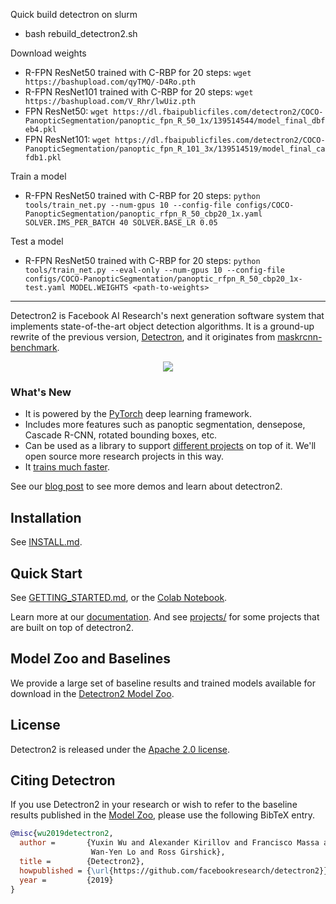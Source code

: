 Quick build detectron on slurm
- bash rebuild_detectron2.sh

Download weights
- R-FPN ResNet50 trained with C-RBP for 20 steps: `wget https://bashupload.com/qyTMQ/-D4Ro.pth`
- R-FPN ResNet101 trained with C-RBP for 20 steps: `wget https://bashupload.com/V_Rhr/lwUiz.pth`
- FPN ResNet50: `wget https://dl.fbaipublicfiles.com/detectron2/COCO-PanopticSegmentation/panoptic_fpn_R_50_1x/139514544/model_final_dbfeb4.pkl`
- FPN ResNet101: `wget https://dl.fbaipublicfiles.com/detectron2/COCO-PanopticSegmentation/panoptic_fpn_R_101_3x/139514519/model_final_cafdb1.pkl`

Train a model
- R-FPN ResNet50 trained with C-RBP for 20 steps: `python tools/train_net.py --num-gpus 10 --config-file configs/COCO-PanopticSegmentation/panoptic_rfpn_R_50_cbp20_1x.yaml SOLVER.IMS_PER_BATCH 40 SOLVER.BASE_LR 0.05`

Test a model
- R-FPN ResNet50 trained with C-RBP for 20 steps: `python tools/train_net.py --eval-only --num-gpus 10 --config-file configs/COCO-PanopticSegmentation/panoptic_rfpn_R_50_cbp20_1x-test.yaml MODEL.WEIGHTS <path-to-weights>`

---
Detectron2 is Facebook AI Research's next generation software system
that implements state-of-the-art object detection algorithms.
It is a ground-up rewrite of the previous version,
[Detectron](https://github.com/facebookresearch/Detectron/),
and it originates from [maskrcnn-benchmark](https://github.com/facebookresearch/maskrcnn-benchmark/).

<div align="center">
  <img src="https://user-images.githubusercontent.com/1381301/66535560-d3422200-eace-11e9-9123-5535d469db19.png"/>
</div>

### What's New
* It is powered by the [PyTorch](https://pytorch.org) deep learning framework.
* Includes more features such as panoptic segmentation, densepose, Cascade R-CNN, rotated bounding boxes, etc.
* Can be used as a library to support [different projects](projects/) on top of it.
  We'll open source more research projects in this way.
* It [trains much faster](https://detectron2.readthedocs.io/notes/benchmarks.html).

See our [blog post](https://ai.facebook.com/blog/-detectron2-a-pytorch-based-modular-object-detection-library-/)
to see more demos and learn about detectron2.

## Installation

See [INSTALL.md](INSTALL.md).

## Quick Start

See [GETTING_STARTED.md](GETTING_STARTED.md),
or the [Colab Notebook](https://colab.research.google.com/drive/16jcaJoc6bCFAQ96jDe2HwtXj7BMD_-m5).

Learn more at our [documentation](https://detectron2.readthedocs.org).
And see [projects/](projects/) for some projects that are built on top of detectron2.

## Model Zoo and Baselines

We provide a large set of baseline results and trained models available for download in the [Detectron2 Model Zoo](MODEL_ZOO.md).


## License

Detectron2 is released under the [Apache 2.0 license](LICENSE).

## Citing Detectron

If you use Detectron2 in your research or wish to refer to the baseline results published in the [Model Zoo](MODEL_ZOO.md), please use the following BibTeX entry.

```BibTeX
@misc{wu2019detectron2,
  author =       {Yuxin Wu and Alexander Kirillov and Francisco Massa and
                  Wan-Yen Lo and Ross Girshick},
  title =        {Detectron2},
  howpublished = {\url{https://github.com/facebookresearch/detectron2}},
  year =         {2019}
}
```
